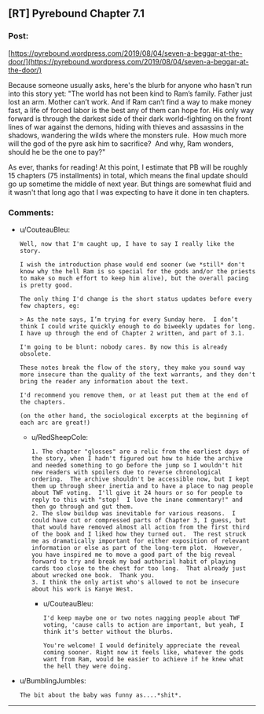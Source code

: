 ## [RT] Pyrebound Chapter 7.1

### Post:

[https://pyrebound.wordpress.com/2019/08/04/seven-a-beggar-at-the-door/](https://pyrebound.wordpress.com/2019/08/04/seven-a-beggar-at-the-door/)

Because someone usually asks, here's the blurb for anyone who hasn't run into this story yet:  "The  world has not been kind to Ram’s family. Father just lost an arm.  Mother can’t work. And if Ram can’t find a way to make money fast, a  life of forced labor is the best any of them can hope for. His only way  forward is through the darkest side of their dark world–fighting on the  front lines of war against the demons, hiding with thieves and assassins  in the shadows, wandering the wilds where the monsters rule.  How much more will the god of the pyre ask him to sacrifice?  And why, Ram wonders, should he be the one to pay?"

As ever, thanks for reading!  At this point, I estimate that PB will be roughly 15 chapters (75 installments) in total, which means the final update should go up sometime the middle of next year.  But things are somewhat fluid and it wasn't that long ago that I was expecting to have it done in ten chapters.

### Comments:

- u/CouteauBleu:
  ```
  Well, now that I'm caught up, I have to say I really like the story.

  I wish the introduction phase would end sooner (we *still* don't know why the hell Ram is so special for the gods and/or the priests to make so much effort to keep him alive), but the overall pacing is pretty good.

  The only thing I'd change is the short status updates before every few chapters, eg:

  > As the note says, I’m trying for every Sunday here.  I don’t think I could write quickly enough to do biweekly updates for long.  I have up through the end of Chapter 2 written, and part of 3.1.

  I'm going to be blunt: nobody cares. By now this is already obsolete.

  These notes break the flow of the story, they make you sound way more insecure than the quality of the text warrants, and they don't bring the reader any information about the text.

  I'd recommend you remove them, or at least put them at the end of the chapters.

  (on the other hand, the sociological excerpts at the beginning of each arc are great!)
  ```

  - u/RedSheepCole:
    ```
    1. The chapter "glosses" are a relic from the earliest days of the story, when I hadn't figured out how to hide the archive and needed something to go before the jump so I wouldn't hit new readers with spoilers due to reverse chronological ordering.  The archive shouldn't be accessible now, but I kept them up through sheer inertia and to have a place to nag people about TWF voting.  I'll give it 24 hours or so for people to reply to this with "stop!  I love the inane commentary!" and then go through and gut them.
    2. The slow buildup was inevitable for various reasons.  I could have cut or compressed parts of Chapter 3, I guess, but that would have removed almost all action from the first third of the book and I liked how they turned out.  The rest struck me as dramatically important for either exposition of relevant information or else as part of the long-term plot.  However, you have inspired me to move a good part of the big reveal forward to try and break my bad authorial habit of playing cards too close to the chest for too long.  That already just about wrecked one book.  Thank you.
    3. I think the only artist who's allowed to not be insecure about his work is Kanye West.
    ```

    - u/CouteauBleu:
      ```
      I'd keep maybe one or two notes nagging people about TWF voting, 'cause calls to action are important, but yeah, I think it's better without the blurbs.

      You're welcome! I would definitely appreciate the reveal coming sooner. Right now it feels like, whatever the gods want from Ram, would be easier to achieve if he knew what the hell they were doing.
      ```

- u/BumblingJumbles:
  ```
  The bit about the baby was funny as....*shit*.
  ```

---

